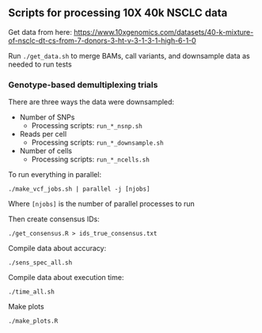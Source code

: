 ## Scripts for processing 10X 40k NSCLC data

Get data from here: https://www.10xgenomics.com/datasets/40-k-mixture-of-nsclc-dt-cs-from-7-donors-3-ht-v-3-1-3-1-high-6-1-0

Run `./get_data.sh` to merge BAMs, call variants, and downsample data as needed to run tests

### Genotype-based demultiplexing trials

There are three ways the data were downsampled: 
* Number of SNPs
  * Processing scripts: `run_*_nsnp.sh` 
* Reads per cell
  * Processing scripts: `run_*_downsample.sh`
* Number of cells
  * Processing scripts: `run_*_ncells.sh`

To run everything in parallel: 
```
./make_vcf_jobs.sh | parallel -j [njobs]
```
Where `[njobs]` is the number of parallel processes to run

Then create consensus IDs:
```
./get_consensus.R > ids_true_consensus.txt
```

Compile data about accuracy:
```
./sens_spec_all.sh
```
Compile data about execution time:
```
./time_all.sh
```

Make plots
```
./make_plots.R
```
